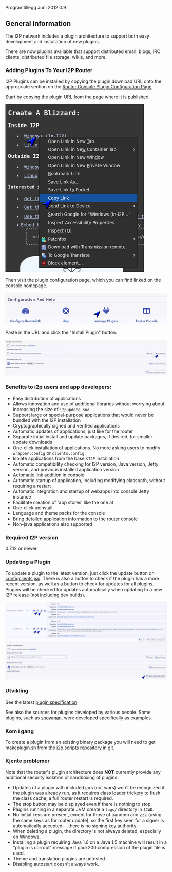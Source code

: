  Programtillegg Juni 2012 0.9 

## General Information

The I2P network includes a plugin architecture to support both easy
development and installation of new plugins.

There are now plugins available that support distributed email, blogs,
IRC clients, distributed file storage, wikis, and more.

### Adding Plugins To Your I2P Router

I2P Plugins can be installed by copying the plugin download URL onto the
appropriate section on the [Router Console Plugin Configuration
Page](http://127.0.0.1:7657/configplugins).

Start by copying the plugin URL from the page where it is published.

![](/_static/images/plugins/plugin-step-0.png)

Then visit the plugin configuration page, which you can find linked on
the console homepage.

![](/_static/images/plugins/plugin-step-1.png)

Paste in the URL and click the \"Install Plugin\" button.

![](/_static/images/plugins/plugin-step-2.png)

### Benefits to i2p users and app developers:

- Easy distribution of applications
- Allows innovation and use of additional libraries without worrying
 about increasing the size of `i2pupdate.sud`
- Support large or special-purpose applications that would never be
 bundled with the I2P installation
- Cryptographically signed and verified applications
- Automatic updates of applications, just like for the router
- Separate initial install and update packages, if desired, for
 smaller update downloads
- One-click installation of applications. No more asking users to
 modify `wrapper.config` or `clients.config`
- Isolate applications from the base `$I2P` installation
- Automatic compatibility checking for I2P version, Java version,
 Jetty version, and previous installed application version
- Automatic link addition in console
- Automatic startup of application, including modifying classpath,
 without requiring a restart
- Automatic integration and startup of webapps into console Jetty
 instance
- Facilitate creation of \'app stores\' like the one at [](http://)
- One-click uninstall
- Language and theme packs for the console
- Bring detailed application information to the router console
- Non-java applications also supported

### Required I2P version

0.7.12 or newer.

### Updating a Plugin

To update a plugin to the latest version, just click the update button
on [configclients.jsp](http://127.0.0.1:7657/configclients.jsp#plugin).
There is also a button to check if the plugin has a more recent version,
as well as a button to check for updates for all plugins. Plugins will
be checked for updates automatically when updating to a new I2P release
(not including dev builds).

![](/_static/images/plugins/plugin-update-0.png)

### Utvikling

See the latest [plugin specification]()

See also the sources for plugins developed by various people. Some
plugins, such as
[snowman](http:///plugins/snowman), were
developed specifically as examples.

### Kom i gang

To create a plugin from an existing binary package you will need to get
makeplugin.sh from [the i2p.scripts repository in
git]().

### Kjente problemer

Note that the router\'s plugin architecture does **NOT** currently
provide any additional security isolation or sandboxing of plugins.

- Updates of a plugin with included jars (not wars) won\'t be
 recognized if the plugin was already run, as it requires class
 loader trickery to flush the class cache; a full router restart is
 required.
- The stop button may be displayed even if there is nothing to stop.
- Plugins running in a separate JVM create a `logs/` directory in
 `$CWD`.
- No initial keys are present, except for those of jrandom and zzz
 (using the same keys as for router update), so the first key seen
 for a signer is automatically accepted---there is no signing key
 authority.
- When deleting a plugin, the directory is not always deleted,
 especially on Windows.
- Installing a plugin requiring Java 1.6 on a Java 1.5 machine will
 result in a \"plugin is corrupt\" message if pack200 compression of
 the plugin file is used.
- Theme and translation plugins are untested.
- Disabling autostart doesn\'t always work.


